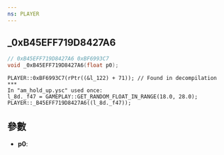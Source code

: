 ```yaml
---
ns: PLAYER
---
```

## _0xB45EFF719D8427A6

```c
// 0xB45EFF719D8427A6 0xBF6993C7
void _0xB45EFF719D8427A6(float p0);
```

```
PLAYER::0xBF6993C7(rPtr((&l_122) + 71)); // Found in decompilation  
***  
In "am_hold_up.ysc" used once:  
l_8d._f47 = GAMEPLAY::GET_RANDOM_FLOAT_IN_RANGE(18.0, 28.0);  
PLAYER::_B45EFF719D8427A6((l_8d._f47));  
```

## 參數
* **p0**: 

